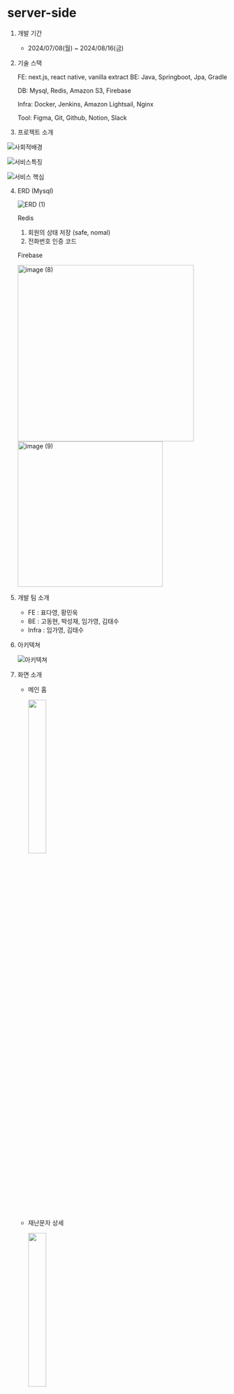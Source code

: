 # server-side

1. 개발 기간
    - 2024/07/08(월) ~ 2024/08/16(금)
2. 기술 스택
    
    FE: next.js, react native, vanilla extract
    BE: Java, Springboot, Jpa, Gradle
    
    DB: Mysql, Redis, Amazon S3, Firebase
    
    Infra: Docker, Jenkins, Amazon Lightsail, Nginx
    
    Tool: Figma, Git, Github, Notion, Slack
    
3. 프로젝트 소개
    
![사회적배경](https://github.com/user-attachments/assets/7cf4e377-931c-42a0-b927-5fddff6cec44)

![서비스특징](https://github.com/user-attachments/assets/66748241-962b-4d97-baf3-14237c6b20cc)

![서비스 핵심](https://github.com/user-attachments/assets/307fb629-abfd-4f34-8b4d-f208d3fa1484)

    
4. ERD (Mysql)
    
   ![ERD (1)](https://github.com/user-attachments/assets/d572cd5c-5138-40cb-8ec4-9579221e9eca)
    
    Redis
    
    1. 회원의 상태 저장 (safe, nomal)
    2. 전화번호 인증 코드
    
    Firebase
    
   <img width="403" alt="image (8)" src="https://github.com/user-attachments/assets/6984f468-56fa-4e4c-8d62-ed0c1146f7e0">
    
    <img width="332" alt="image (9)" src="https://github.com/user-attachments/assets/9d6ca0b8-1141-4042-a3a5-595204c0edc1">
    
5. 개발 팀 소개
    - FE : 표다영, 황민욱
    - BE : 고동현, 박성재, 임가영, 김태수
    - Infra : 임가영, 김태수
6. 아키텍쳐
    
    ![아키텍쳐](https://github.com/user-attachments/assets/c74e9ee9-9db0-4224-9171-f860d2e7febd)

7. 화면 소개
    - 메인 홈
      
      <img src="https://github.com/user-attachments/assets/8bf9f46e-7274-45d4-8b01-a7074d45e02b" width="30%" height="30%"/>

    - 재난문자 상세

      <img src="https://github.com/user-attachments/assets/5ca855c3-e11b-48d8-82e7-65c96a9eafd5" width="30%" height="30%"/>

    - 알림
  
      <img src="https://github.com/user-attachments/assets/56d7e04d-122d-4df1-9410-82a489fb4d1a" width="30%" height="30%"/>

    - 게시판(욕설 필터링)

      <img src="https://github.com/user-attachments/assets/a9395704-fdfc-49bf-acf1-6ae3296fe779" width="30%" height="30%"/>

    - 게시판(핫게시물 알림)

      <img src="https://github.com/user-attachments/assets/c89d654c-d786-4c1e-b099-8179618f679b" width="30%" height="30%"/>

